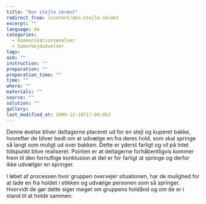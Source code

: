 ```yaml
---
title: "Den stejle skrænt"
redirect_from: /content/den-stejle-skrænt
excerpt: ""
language: da
categories:
  - Kommunikationsøvelser
  - Samarbejdsøvelser
tags: 
aim: ""
instruction: ""
preparation: ""
preparation_time: ""
time: ""
where: ""
materials: ""
source: ""
solution: ""
gallery:
last_modified_at: 2009-12-10T17:08:05Z
---
```

Denne øvelse bliver deltagerne placeret ud for en stejl og kuperet bakke, hvorefter de bliver bedt om at udvælge en fra deres hold, som skal springe så langt som muligt ud over bakken. Dette er yderst farligt og vil på intet tidspunkt blive realiseret. Pointen er at deltagerne forhåbentligvis kommer frem til den fornuftige konklusion at det er for farligt at springe og derfor ikke udvælger en springer.

I løbet af processen hvor gruppen overvejer situationen, har de mulighed for at lade en fra holdet i stikken og udvælge personen som så springer. Hvorvidt de gør dette siger meget om gruppens holdånd og om de er i stand til at holde sammen.
